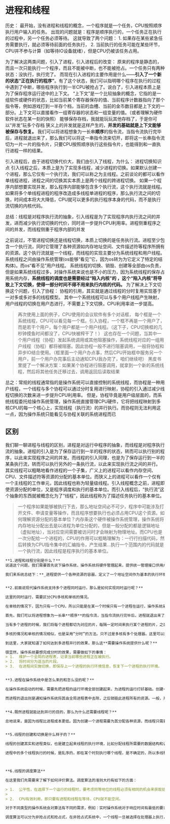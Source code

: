 # 进程和线程

历史：
最开始，没有进程和线程的概念，一个程序就是一个任务，CPU按照顺序执行用户输入的任务。
出现的问题就是：程序是顺序执行的，一个任务正在执行的过程中，另一个任务必须等待。
这就导致了两个问题：
	1. 如果存在某些紧急任务需要执行，就必须等待前面的任务执行，
    2. 当前执行的任务可能在某些环节，CPU并不参与计算（如等待IO设备就绪），但是CPU仍被该任务占用。

为了解决这两类问题，引入了进程，引入进程后的改变：
	原来的程序是静态的，而且一次只能执行一个程序，而且不能被中断，也不能被抢占。一个任务只有两种状态：没执行，执行完了。
	而现在引入进程的主要作用是什么——**引入了一个新的状态“正在执行的程序”**。有了这个状态，我们可以指明哪个程序在执行的过程中遇到了中断，哪些程序执行到一半CPU被抢占了。说白了，引入进程本质上是为了保存程序运行途中的上下文。
	“上下文”是一个比较抽象的概念，它指的是一组软件或硬件的状态，比如当前某个寄存器保存的值、当前程序计数器指向了那个指令等，例如游戏打到一半存个档，当前的血槽、当前的金币数目都是上下文的一部分。上下文可以直接看作一组寄存器的状态和一组变量的值。（或者理解为硬件软件状态在某一刻的快照）
	能够保存存档，我就能玩玩其他存档了，于是你可以“并发”玩多个存档
	狭义上的并发就是这样产生的，**并发的基础就是上下文能够被保存与恢复。** 我们可以将进程想象为一长串**顺序**的指令流，当指令流执行完毕后，进程就退出来了，那么我们可以将这一串指令流来切开，即将这一长串指令流切为一片一片的指令片，只要CPU按照顺序执行这些指令片，也能得到和一直执行进程一样的结果。

引入进程后，由于进程切换代价大，我们由引入了线程，为什么：
	进程切换知识点
	引入线程之后，本质上是为了实现多线程，减少进程的切换。如果默认创建一个进程，那么它仅有一个执行流，我们可以称之为主线程。之前谈论的都可以看作单线程进程，进程之间的切换其实本质上是两个线程的跨进程切换。
	如果一个程序内部想要实现并发，那么程序内部能够包含多个执行流，这个执行流就是线程。如果将多个单线程进程的程序改造成多线程单进程的程序，那么执行流之间的切换，时间成本将大大降低，CPU就可以更多的执行程序本身的代码，而不是执行流切换的内核代码。

总结：线程是对程序执行流的抽象，引入线程是为了实现程序内执行流之间的并发，进而减少执行流切换的代价，同时进一步提升CPU利用率。进程侧重程序之间的并发，而线程侧重于程序内部的并发


之前说过，不管进程切换还是线程切换，本质上切换的是任务执行流。进程至少包含一个执行流，同时它管理了各种资源如内存地址空间、文件描述符等程序所拥有的资源。这个执行流就是一个线程，而线程的实现主要分为系统线程和用户线程。
系统线程之间由操作系统管理(os能够“看见”它，因为os转为为它定义了特定的结构体)。而os“看不见”用户线程。
系统线程的切换、销毁、创建等全部由os负责，但是如果系统线程过多，对操作系统来说也是不小的压力，因为系统线程的保存占用系统内存，**系统线程的调度也是需要经过“陷入内核”的 ，这个“陷入内核”将导致上下文切换，使得一部分时间不得不用来执行内核的代码。**
为了解决上下文切换这个问题，引入了协程：
协程的引用，其实就是通过线程的分时复用实现基于一对多或多对多的线程模型。
其中一个系统线程可以与多个用户线程产生映射，用户线程的切换在用户态进行，不需要上下文切换，CPU利用率进一步提高。
>再次使用上面的例子，CPU使用的会议软件有多个对话框， 每个框是一个系统线程，CPU可以看见每一个框。引入协程，一个框不再是一个用户了，而是若干个用户，每个用户都是一个用户线程。（这下子，CPU切换框的几秒钟摸鱼时间都没了，CPU快被榨干了！）
这也存在一个问题，当其中一个用户线程（协程）发起系统调用或其他阻塞操作，系统线程对应的一组用户线程（协程）都将被阻塞。因此协程一般不进行阻塞调用，一般将协程和异步IO结合使用。（框里面一个用户办点事，然后CPU开始框中服务另一个用户，前一个用户办完事后主动通知CPU我办完了，咱们继续吧）
黑皮书里提了一个解决方案：如果某个协程进行阻塞调用，就拿到一个新的系统线程，然后将其他任务迁移过去，调用返回后读取结果

总之：常规的线程通常指的是操作系统可以直接控制的系统线程，而协程是一种用户线程，一个线程与多个协程可以通过分时复用进行映射，协程的引入通过减少线程切换的次数来进一步提升CPU利用率。
但是，协程毕竟是用户级层面的，而系统线程委托给操作系统管理，操作系统直接管理CPU硬件，它将把线程映射到多核CPU的每一个核心上，实现线程（执行流）的并行执行。而协程则无法利用这一点，因为操作系统只能看见与协程关联的系统进程而已


## 区别
我们聊一聊进程与线程的区别，进程是对运行中程序的抽象，而线程是对程序执行流的抽象。进程的引入是为了保存运行到一半的程序的状态，转而可以执行别的程序，以此来实现程序之间的并发。而线程的引入同理，也是为了保存运行到一半的某条执行流，转而可以执行另外的一条执行流，以此来实现执行流之间的并行。
其实线程可以粗略地看作进程的一个子集，广义上的进程可以看作内存空间、CPU、文件描述符等资源的分配的基本单位。而狭义上的进程可以看作一个仅有一个主线程的工作单元，因此线程也称为轻量级线程。引入线程概念之前，进程即使资源分配的单位，又是程序调度和执行的基本单位。而引入线程后，“执行流”这个抽象的东西就被概念化为了“线程”，因此线程称为了描述任务执行的基本单位。
>一个程序如果能够被执行下去，那么地址空间必不可少，程序中可能涉及打开文件、申请变量等操作，而且程序想要执行也必须占用CPU这个资源。如何理解资源分配的基本单位？内存条这个硬件被操作系统管理，操作系统将内存地址分配出去是以进程为单位分配的，但是一般分配的都是逻辑地址（虚拟地址），当对应空间需要被访问时才会映射为物理地址。而CPU也是一次分配给一个进程的，CPU的作用可以粗略理解为：一行行扫描代码，然后转换为CPU指令集中的汇编指令，产生结果…执行一个范围内的代码就是一个执行流，因此线程是程序执行的基本单位。


```markdown
**1.进程和线程分别是什么？**
说道这个问题，我们需要首先说下操作系统，操作系统将硬件管理起来，提供统一管理接口供用户调用。操作系统提供一个平台，进程则在平台上完成相应的操作(比如听音乐，看电影，编辑word文档等等)。在现代的操作系统中，操作系统支持多进程，即现代操作系统支持多个进程*同时*运行。进程提供了运行的环境，具体的逻辑任务由线程来完成。

我们来系统总结下：**_进程提供一个各种资源的容器，定义了一个地址空间作为基本的执行环境；线程是一个指令执行序列，可以直接访问进程中的资源。每个进程中至少有一个线程，线程在任一时刻必属于某个进程。_**


**2.前面说现代操作系统支持多个进程同时运行，那么是如何实现同时运行呢？**

这里的同时运行，需要区分CPU多核和单核的情况。

在单核的情况下，因为只有一个CPU，所以只能是在某一个时候只有一个进程在运行，操作系统采用了“分时”的办法。

首先，我们可以将进程想象为一长串**顺序**的指令流，当指令流执行完毕后，进程就退出来了，那么我们可以将这一串指令流来切开，即将这一长串指令流切为一片一片的指令片，只要CPU按照顺序执行这些指令片，也能得到和一直执行进程的结果。

当有多个进程的时候，我们将每个进程都切为对应的片，每隔一定时间来执行某个进程的片，之后在切换到另一个进程的片，这样就达到了“同时运行”的效果。只要时间片是很短暂的，小于人的感知时间(大约100ms到200ms)，就可以让人感觉不到进程在切换。

多核的情况和单核的情况相似，也是采用“分时”的方法。只不过是多核有多个处理器。这里可以把每个核想象为一个个单核就可以了。

到这里，大家就知道了如何达到多进程并行的效果，那么这**需要操作系统提供什么呢？**

很显然，操作系统要想完成分时的效果，需要做如下的事情：
> 1.  维护一个全局的进程表，记录当前哪些进程正在被执行。      
> 2.  将时间分为适当的片段。  
> 3.  在进程间实施切换，即保存上一个进程的执行环境信息，恢复下一个进程的执行环境。


**3.进程在操作系统中是怎么来的和怎么没的呢？**

在操作系统启动的时候，需要先把进程的运行环境全部创建起来，为进程的运行打好基础。创建一个进程即为进程建立基本的执行环境，然后将其加入到系统的全局进程表中，这样进程就能获得相应的资源来运行。

而进程的退出则是通知操作系统将其由全局进程表中去除，之后销毁此进程所有的资源。一般，系统会有检测的功能，当发现某个进程不正常的时候，操作系统可以将这个进程*杀掉*,从而释放对应的资源。


**4.既然进程就能达到并行的目的，那么为什么还需要线程呢？**

总地说来，是因为线程比进程成本更低。因为创建一个进程需要为其分配各种资源，而线程只需要使用进程事先分配好的即可；进程之间的通信成本也会较高，而线程则是在一个进程的环境下，通信起来会很方便。其实，我们可以把线程看做是一个“轻量级”的进程。


**5.线程的创建和切换是什么样子的？**

线程的创建其实和进程类似，也是建立起来线程的执行环境，比如分配线程所需要的数据结构和调用栈，完成这些数据结构的初始化操作。虽然这些操作比较于进程是很轻量级的，但是频繁创建和销毁也会是不可忽视的消耗。所以当需要频繁创建和销毁线程的时候，可以考虑线程池式的方式来解决消耗过大的问题。

进程中的多个线程执行的时候，是乱序的，即在某个时刻执行哪个线程，是不确定的，所以多线程的问题会比较难以调试。对于线程来说，是有用户态和内核态的区别，当进行线程切换的时候，如果线程是用户态，是需要切换为内核态的，这种切换也是需要耗费资源，不过目前随着硬件的发展，这部分切换的成本正在减少，所以，这部分的开销是可以接受的，大部分情况下，我们可以忽略线程的切换。



**6.线程的调度算法**

在这里我们先需要来了解下如何评价算法。调度算法的准则大约有如下的方面：

> 1.  公平性，在选择下一个运行的线程时，要考虑同等地位的线程必须有相同的机会来获取处理器执行权。  
>     
> 2.  CPU有效利用，即只要有进程和线程在等待，CPU就不能空闲。

对于不同类型的操作系统会对算法有不同的需求，例如：实时操作系统对于响应时间有最低的要求。

调度算法可以分为非抢占式和抢占式，在非抢占式系统中，一个线程一旦被选择在处理器上执行，就一直运行，直到阻塞或自愿放弃或退出。我们可以看到，这类算法如果一个线程陷入长时间的处理中时，系统就无法切换其它的线程，容易造成其它线程的饿死。而抢占式系统中，一个线程被选中后，允许运行的时间长度有最大的限制，当到达这个时间后，就被迫放弃执行权，由系统来决定下一个执行的线程。
```